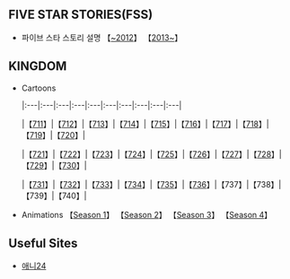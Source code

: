 ## FIVE STAR STORIES(FSS)

* 파이브 스타 스토리 설명 【[~2012](https://namu.wiki/w/%ED%8C%8C%EC%9D%B4%EB%B8%8C%20%EC%8A%A4%ED%83%80%20%EC%8A%A4%ED%86%A0%EB%A6%AC)】 【[2013~](https://namu.wiki/w/%ED%8C%8C%EC%9D%B4%EB%B8%8C%20%EC%8A%A4%ED%83%80%20%EC%8A%A4%ED%86%A0%EB%A6%AC(2013))】



## KINGDOM

- Cartoons
  
  |:---|:---|:---|:---|:---|:---|:---|:---|:---|:---|
  
  |【[711](http://flash24.co.kr/g4/bbs/board.php?bo_table=cartoon&wr_id=10022&page=5)】|【[712](http://flash24.co.kr/g4/bbs/board.php?bo_table=cartoon&wr_id=10038&page=5)】|【[713](http://flash24.co.kr/g4/bbs/board.php?bo_table=cartoon&wr_id=10055&page=5)】|【[714](http://flash24.co.kr/g4/bbs/board.php?bo_table=cartoon&wr_id=10064&page=5)】|【[715](http://flash24.co.kr/g4/bbs/board.php?bo_table=cartoon&wr_id=10078&page=5)】|【[716](http://flash24.co.kr/g4/bbs/board.php?bo_table=cartoon&wr_id=10100&page=5)】|【[717](http://flash24.co.kr/g4/bbs/board.php?bo_table=cartoon&wr_id=10115&page=5)】|【[718](http://flash24.co.kr/g4/bbs/board.php?bo_table=cartoon&wr_id=10126&page=4)】|【[719](http://flash24.co.kr/g4/bbs/board.php?bo_table=cartoon&wr_id=10148&page=4)】|【[720](http://flash24.co.kr/g4/bbs/board.php?bo_table=cartoon&wr_id=10170&page=4)】|
  
  |【[721](http://flash24.co.kr/g4/bbs/board.php?bo_table=cartoon&wr_id=10188&page=4)】|【[722](http://flash24.co.kr/g4/bbs/board.php?bo_table=cartoon&wr_id=10201&page=4)】|【[723](http://flash24.co.kr/g4/bbs/board.php?bo_table=cartoon&wr_id=10217&page=3)】|【[724](http://flash24.co.kr/g4/bbs/board.php?bo_table=cartoon&wr_id=10243&page=3)】|【[725](http://flash24.co.kr/g4/bbs/board.php?bo_table=cartoon&wr_id=10264&page=3)】|【[726](http://flash24.co.kr/g4/bbs/board.php?bo_table=cartoon&wr_id=10293&page=2)】|【[727](http://flash24.co.kr/g4/bbs/board.php?bo_table=cartoon&wr_id=10308&page=2)】|【[728](http://flash24.co.kr/g4/bbs/board.php?bo_table=cartoon&wr_id=10324&page=2)】|【[729](http://flash24.co.kr/g4/bbs/board.php?bo_table=cartoon&wr_id=10343&page=2)】|【[730](http://flash24.co.kr/g4/bbs/board.php?bo_table=cartoon&wr_id=10365)】|
  
  |【[731](http://flash24.co.kr/g4/bbs/board.php?bo_table=cartoon&wr_id=10377)】|【[732](http://flash24.co.kr/g4/bbs/board.php?bo_table=cartoon&wr_id=10393)】|【[733](http://flash24.co.kr/g4/bbs/board.php?bo_table=cartoon&wr_id=10404)】|【[734](http://flash24.co.kr/g4/bbs/board.php?bo_table=cartoon&wr_id=10416)】|【[735](http://flash24.co.kr/g4/bbs/board.php?bo_table=cartoon&wr_id=10426)】|【[736](http://flash24.co.kr/g4/bbs/board.php?bo_table=cartoon&wr_id=10472)】|【737】|【738】|【739】|【740】|
  
- Animations 【[Season 1](https://ohli24.net/c/%ED%82%B9%EB%8D%A4)】 【[Season 2](https://ohli24.net/c/%ED%82%B9%EB%8D%A4%202%EA%B8%B0)】 【[Season 3](https://ohli24.net/c/%ED%82%B9%EB%8D%A4%20(2020))】 【[Season 4](https://ohli24.net/c/%ED%82%B9%EB%8D%A4%204%EA%B8%B0)】



## Useful Sites

* [애니24](https://ohli24.net/)

